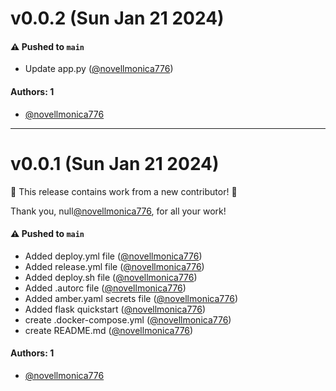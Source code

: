 # v0.0.2 (Sun Jan 21 2024)

#### ⚠️ Pushed to `main`

- Update app.py ([@novellmonica776](https://github.com/novellmonica776))

#### Authors: 1

- [@novellmonica776](https://github.com/novellmonica776)

---

# v0.0.1 (Sun Jan 21 2024)

:tada: This release contains work from a new contributor! :tada:

Thank you, null[@novellmonica776](https://github.com/novellmonica776), for all your work!

#### ⚠️ Pushed to `main`

- Added deploy.yml file ([@novellmonica776](https://github.com/novellmonica776))
- Added release.yml file ([@novellmonica776](https://github.com/novellmonica776))
- Added deploy.sh file ([@novellmonica776](https://github.com/novellmonica776))
- Added .autorc file ([@novellmonica776](https://github.com/novellmonica776))
- Added amber.yaml secrets file ([@novellmonica776](https://github.com/novellmonica776))
- Added flask quickstart ([@novellmonica776](https://github.com/novellmonica776))
- create .docker-compose.yml ([@novellmonica776](https://github.com/novellmonica776))
- create README.md ([@novellmonica776](https://github.com/novellmonica776))

#### Authors: 1

- [@novellmonica776](https://github.com/novellmonica776)
